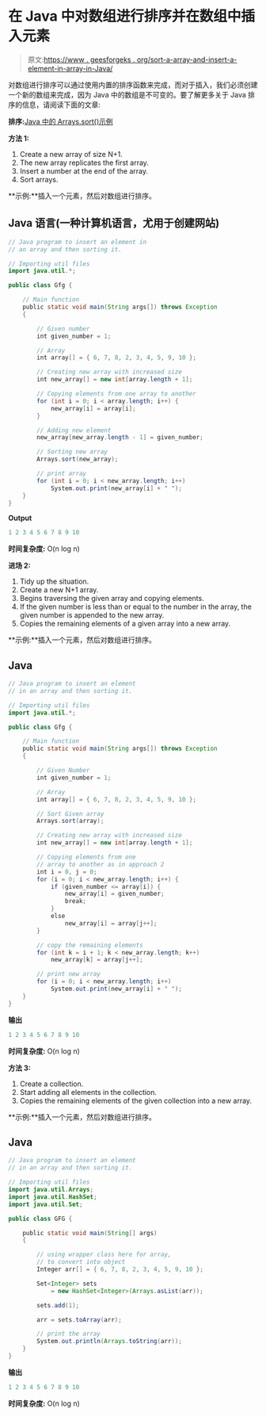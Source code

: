 # 在 Java 中对数组进行排序并在数组中插入元素

> 原文:[https://www . geesforgeks . org/sort-a-array-and-insert-a-element-in-array-in-Java/](https://www.geeksforgeeks.org/sort-an-array-and-insert-an-element-inside-array-in-java/)

对数组进行排序可以通过使用内置的排序函数来完成，而对于插入，我们必须创建一个新的数组来完成，因为 Java 中的数组是不可变的。要了解更多关于 Java 排序的信息，请阅读下面的文章:

**排序:**[Java 中的 Arrays.sort()示例](https://www.geeksforgeeks.org/arrays-sort-in-java-with-examples/)

**方法 1:**

1.  Create a new array of size N+1.
2.  The new array replicates the first array.
3.  Insert a number at the end of the array.
4.  Sort arrays.

**示例:**插入一个元素，然后对数组进行排序。

## Java 语言(一种计算机语言，尤用于创建网站)

```java
// Java program to insert an element in
// an array and then sorting it.

// Importing util files
import java.util.*;

public class Gfg {

    // Main function
    public static void main(String args[]) throws Exception
    {

        // Given number
        int given_number = 1;

        // Array
        int array[] = { 6, 7, 8, 2, 3, 4, 5, 9, 10 };

        // Creating new array with increased size
        int new_array[] = new int[array.length + 1];

        // Copying elements from one array to another
        for (int i = 0; i < array.length; i++) {
            new_array[i] = array[i];
        }

        // Adding new element
        new_array[new_array.length - 1] = given_number;

        // Sorting new array
        Arrays.sort(new_array);

        // print array
        for (int i = 0; i < new_array.length; i++)
            System.out.print(new_array[i] + " ");
    }
}
```

**Output**

```java
1 2 3 4 5 6 7 8 9 10 
```

**时间复杂度:** O(n log n)

**进场 2:**

1.  Tidy up the situation.
2.  Create a new N+1 array.
3.  Begins traversing the given array and copying elements.
4.  If the given number is less than or equal to the number in the array, the given number is appended to the new array.
5.  Copies the remaining elements of a given array into a new array.

**示例:**插入一个元素，然后对数组进行排序。

## Java

```java
// Java program to insert an element
// in an array and then sorting it.

// Importing util files
import java.util.*;

public class Gfg {

    // Main function
    public static void main(String args[]) throws Exception
    {

        // Given Number
        int given_number = 1;

        // Array
        int array[] = { 6, 7, 8, 2, 3, 4, 5, 9, 10 };

        // Sort Given array
        Arrays.sort(array);

        // Creating new array with increased size
        int new_array[] = new int[array.length + 1];

        // Copying elements from one
        // array to another as in approach 2
        int i = 0, j = 0;
        for (i = 0; i < new_array.length; i++) {
            if (given_number <= array[i]) {
                new_array[i] = given_number;
                break;
            }
            else
                new_array[i] = array[j++];
        }

        // copy the remaining elements
        for (int k = i + 1; k < new_array.length; k++)
            new_array[k] = array[j++];

        // print new array
        for (i = 0; i < new_array.length; i++)
            System.out.print(new_array[i] + " ");
    }
}
```

**输出**

```java
1 2 3 4 5 6 7 8 9 10 
```

**时间复杂度:** O(n log n)

**方法 3:**

1.  Create a collection.
2.  Start adding all elements in the collection.
3.  Copies the remaining elements of the given collection into a new array.

**示例:**插入一个元素，然后对数组进行排序。

## Java

```java
// Java program to insert an element
// in an array and then sorting it.

// Importing util files
import java.util.Arrays;
import java.util.HashSet;
import java.util.Set;

public class GFG {

    public static void main(String[] args)
    {

        // using wrapper class here for array,
        // to convert into object
        Integer arr[] = { 6, 7, 8, 2, 3, 4, 5, 9, 10 };

        Set<Integer> sets
            = new HashSet<Integer>(Arrays.asList(arr));

        sets.add(1);

        arr = sets.toArray(arr);

        // print the array
        System.out.println(Arrays.toString(arr));
    }
}
```

**输出**

```java
1 2 3 4 5 6 7 8 9 10 
```

**时间复杂度:** O(n log n)